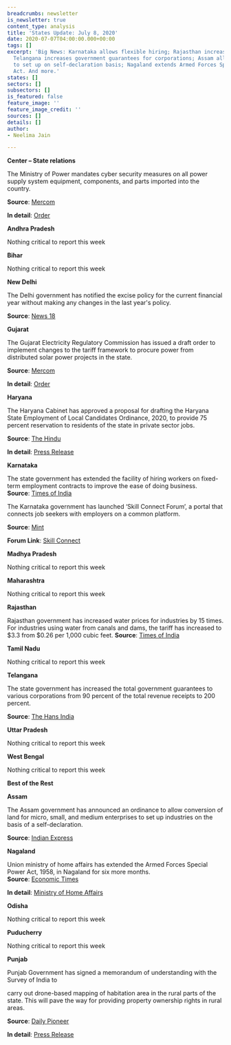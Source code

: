 ```yaml
---
breadcrumbs: newsletter
is_newsletter: true
content_type: analysis
title: 'States Update: July 8, 2020'
date: 2020-07-07T04:00:00.000+00:00
tags: []
excerpt: 'Big News: Karnataka allows flexible hiring; Rajasthan increases water prices;
  Telangana increases government guarantees for corporations; Assam allows businesses
  to set up on self-declaration basis; Nagaland extends Armed Forces Special Power
  Act. And more.'
states: []
sectors: []
subsectors: []
is_featured: false
feature_image: ''
feature_image_credit: ''
sources: []
details: []
author:
- Neelima Jain

---
```

**Center – State relations**

The Ministry of Power mandates cyber security measures on all power supply system equipment, components, and parts imported into the country.

**Source**: [Mercom](https://mercomindia.com/power-ministry-imposes-cyber-security/)

**In detail**: [Order](https://powermin.nic.in/sites/default/files/webform/notices/ORDER.pdf)

**Andhra Pradesh**

Nothing critical to report this week

**Bihar**

Nothing critical to report this week

**New Delhi**

The Delhi government has notified the excise policy for the current financial year without making any changes in the last year's policy.

**Source**: [News 18](https://www.news18.com/news/india/delhi-govt-notifies-excise-policy-for-current-financial-year-no-changes-from-last-year-2698565.html)

**Gujarat**

The Gujarat Electricity Regulatory Commission has issued a draft order to implement changes to the tariff framework to procure power from distributed solar power projects in the state.

**Source**: [Mercom](https://mercomindia.com/gujarat-msmes-third-party-solar-sale/)

**In detail**: [Order](https://www.gercin.org/wp-content/uploads/2020/06/GERC-Suo-Motu-Order_Draft_30062020.pdf)

**Haryana**

The Haryana Cabinet has approved a proposal for drafting the Haryana State Employment of Local Candidates Ordinance, 2020, to provide 75 percent reservation to residents of the state in private sector jobs.

**Source**: [The Hindu](https://www.thehindu.com/news/national/other-states/haryana-cabinet-nod-for-draft-to-reserve-75-jobs-for-locals/article32008755.ece)

**In detail**: [Press Release](https://haryanacmoffice.gov.in/06-july-2020)

**Karnataka**

The state government has extended the facility of hiring workers on fixed-term employment contracts to improve the ease of doing business.  
**Source**: [Times of India](https://timesofindia.indiatimes.com/city/bengaluru/karnataka-allows-flexible-hiring-across-industry/articleshow/76824844.cms?utm_source=contentofinterest&utm_medium=text&utm_campaign=cppst)

The Karnataka government has launched ‘Skill Connect Forum’, a portal that connects job seekers with employers on a common platform.

**Source**: [Mint](https://www.livemint.com/news/india/karnataka-govt-launches-portal-to-connect-job-seekers-and-employers-11593441584234.html)

**Forum Link**: [Skill Connect](https://skillconnect.kaushalkar.com/)

**Madhya Pradesh**

Nothing critical to report this week

**Maharashtra**

Nothing critical to report this week

**Rajasthan**

Rajasthan government has increased water prices for industries by 15 times. For industries using water from canals and dams, the tariff has increased to $3.3 from $0.26 per 1,000 cubic feet. **Source**: [Times of India](https://timesofindia.indiatimes.com/city/jaipur/govt-hikes-water-charges-for-industry-by-15-times/articleshow/76738853.cms)

**Tamil Nadu**

Nothing critical to report this week

**Telangana**

The state government has increased the total government guarantees to various corporations from 90 percent of the total revenue receipts to 200 percent.

**Source**: [The Hans India](https://www.thehansindia.com/telangana/telangana-government-enhanced-total-government-guarantees-631566)

**Uttar Pradesh**

Nothing critical to report this week

**West Bengal**

Nothing critical to report this week

**Best of the Rest**

**Assam**

The Assam government has announced an ordinance to allow conversion of land for micro, small, and medium enterprises to set up industries on the basis of a self-declaration.

**Source**: [Indian Express](https://indianexpress.com/article/north-east-india/assam/assam-announces-ordinance-allowing-land-conversion-for-msmes-without-clearances-6485978/)

**Nagaland**

Union ministry of home affairs has extended the Armed Forces Special Power Act, 1958, in Nagaland for six more months.   
**Source**: [Economic Times](https://economictimes.indiatimes.com/news/defence/govt-declared-entire-nagaland-disturbed-area-for-6-more-months/articleshow/76718757.cms)

**In detail**: [Ministry of Home Affairs](https://www.mha.gov.in/sites/default/files/NEdiv_Nagaland_07022020_0.pdf)

**Odisha**

Nothing critical to report this week

**Puducherry**

Nothing critical to report this week

**Punjab**

Punjab Government has signed a memorandum of understanding with the Survey of India to

carry out drone-based mapping of habitation area in the rural parts of the state. This will pave the way for providing property ownership rights in rural areas.

**Source**: [Daily Pioneer](https://www.dailypioneer.com/2020/state-editions/punjab-to-prepare-inventory-of-properties-within----laal-lakeer---.html)

**In detail**: [Press Release](http://diprpunjab.gov.in/?q=content/punjab-inks-mou-survey-india-prepare-inventory-properties-within-%E2%80%98laal-lakeer%E2%80%99-villages)
